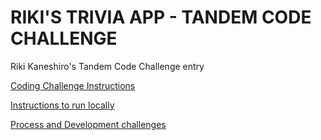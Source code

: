 # RIKI'S TRIVIA APP - TANDEM CODE CHALLENGE
Riki Kaneshiro's Tandem Code Challenge entry

[Coding Challenge Instructions](https://github.com/arkaneshiro/Riki_K_Tandem_CC/blob/master/documentation/CHALLENGE.md)

[Instructions to run locally](https://github.com/arkaneshiro/Riki_K_Tandem_CC/blob/master/documentation/INSTRUCTIONS.md)

[Process and Development challenges](https://github.com/arkaneshiro/Riki_K_Tandem_CC/blob/master/documentation/DEVELOPMENT.md)
